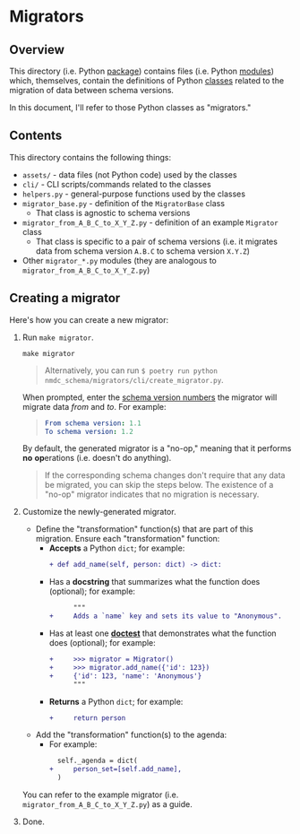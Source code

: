 # Migrators

## Overview

This directory (i.e. Python [package](https://docs.python.org/3/tutorial/modules.html#packages)) contains
files (i.e. Python [modules](https://docs.python.org/3/tutorial/modules.html#modules)) which, themselves, contain
the definitions of Python [classes](https://docs.python.org/3/tutorial/classes.html) related to the migration of data
between schema versions.

In this document, I'll refer to those Python classes as "migrators."

## Contents

This directory contains the following things:

- `assets/` - data files (not Python code) used by the classes
- `cli/` - CLI scripts/commands related to the classes
- `helpers.py` - general-purpose functions used by the classes
- `migrator_base.py` - definition of the `MigratorBase` class
    - That class is agnostic to schema versions
- `migrator_from_A_B_C_to_X_Y_Z.py` - definition of an example `Migrator` class
    - That class is specific to a pair of schema versions (i.e. it migrates data from schema version `A.B.C` to schema version `X.Y.Z`)
- Other `migrator_*.py` modules (they are analogous to `migrator_from_A_B_C_to_X_Y_Z.py`)

## Creating a migrator

Here's how you can create a new migrator:

1. Run `make migrator`.
    ```shell
    make migrator
    ```
    > Alternatively, you can run `$ poetry run python nmdc_schema/migrators/cli/create_migrator.py`.
   
    When prompted, enter the [schema version numbers](../../CHANGELOG.md) the migrator will migrate data _from_ and _to_. For example:
    > ```yaml
    > From schema version: 1.1
    > To schema version: 1.2
    > ```

    By default, the generated migrator is a "no-op," meaning that it performs **no** **op**erations (i.e. doesn't do
    anything).

    > If the corresponding schema changes don't require that any data be migrated, you can skip the steps
    below. The existence of a "no-op" migrator indicates that no migration is necessary.
2. Customize the newly-generated migrator.
    - Define the "transformation" function(s) that are part of this migration. Ensure each "transformation" function:
        - **Accepts** a Python `dict`; for example:
            ```diff
            + def add_name(self, person: dict) -> dict:
            ```
        - Has a **docstring** that summarizes what the function does (optional); for example:
            ```diff
                  """
            +     Adds a `name` key and sets its value to "Anonymous".
            ```
        - Has at least one **[doctest](https://docs.python.org/3/library/doctest.html)** that demonstrates what the function does (optional); for example:
            ```diff
            +     >>> migrator = Migrator()
            +     >>> migrator.add_name({'id': 123})
            +     {'id': 123, 'name': 'Anonymous'}
                  """
            ```
        - **Returns** a Python `dict`; for example:
            ```diff
            +     return person
            ```
    - Add the "transformation" function(s) to the agenda:
        - For example:
          ```diff
            self._agenda = dict(
          +     person_set=[self.add_name],
            )
          ```
    You can refer to the example migrator (i.e. `migrator_from_A_B_C_to_X_Y_Z.py`) as a guide.
3. Done.

